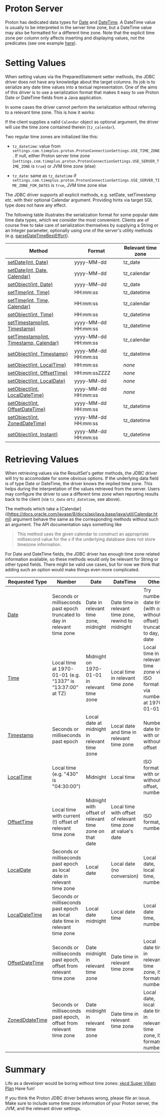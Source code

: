 # Proton Server

Proton has dedicated data types for [Date](https://clickhouse.tech/docs/en/data_types/date) and [DateTime](https://clickhouse.tech/docs/en/data_types/datetime). A DateTime value is usually to be interpreted in the server time zone, but a DateTime value may also be formatted for a different time zone. Note that the explicit time zone per column only affects inserting and displaying values, _not_ the predicates (see one example [here](https://github.com/Clickhouse/Clickhouse/issues/5206)).


# Setting Values

When setting values via the PreparedStatement setter methods, the JDBC driver does not have any knowledge about the target columns. Its job is to serialize any date time values into a textual representation. One of the aims of this driver is to use a serialization format that makes it easy to use Proton Date or DateTime fields from a Java application.

In some cases the driver cannot perform the serialization without referring to a relevant time zone. This is how it works:

If the client supplies a valid  `Calendar` object as optional argument, the driver will use the time zone contained therein (`tz_calendar`).

Two regular time zones are initialized like this:

* `tz_datetime`: value from `settings.com.timeplus.proton.ProtonConnectionSettings.USE_TIME_ZONE`. If null, either Proton server time zone (`settings.com.timeplus.proton.ProtonConnectionSettings.USE_SERVER_TIME_ZONE` is `true`) or JVM time zone (else)

* `tz_date`: same as `tz_datetime` if `settings.com.timeplus.proton.ProtonConnectionSettings.USE_SERVER_TIME_ZONE_FOR_DATES` is `true`, JVM time zone else

The JDBC driver supports all explicit methods, e.g. setDate, setTimestamp etc. with their optional Calendar argument. Providing hints via target SQL type does not have any effect.

The following table illustrates the serialization format for some popular date time data types, which we consider the most convenient. Clients are of course free to take care of serialization themselves by supplying a String or an Integer parameter, optionally using one of the server's utility methods (e.g. [parseDateTimeBestEffort](https://clickhouse.tech/docs/en/query_language/functions/type_conversion_functions/#type_conversion_functions-parsedatetimebesteffort)).

 Method | Format | Relevant time zone |
 ------ | ------ | -------------------
[setDate(int, Date)](https://docs.oracle.com/javase/8/docs/api/java/sql/PreparedStatement.html#setDate-int-java.sql.Date-) | yyyy-MM-dd  | tz_date
[setDate(int, Date, Calendar)](https://docs.oracle.com/javase/8/docs/api/java/sql/PreparedStatement.html#setDate-int-java.sql.Date-java.util.Calendar-) | yyyy-MM-dd | tz_calendar
[setObject(int, Date)](https://docs.oracle.com/javase/8/docs/api/java/sql/PreparedStatement.html#setObject-int-java.lang.Object-) | yyyy-MM-dd | tz_date
[setTime(int, Time)](https://docs.oracle.com/javase/8/docs/api/java/sql/PreparedStatement.html#setTime-int-java.sql.Time-) | HH:mm:ss | tz_datetime
[setTime(int, Time, Calendar)](https://docs.oracle.com/javase/8/docs/api/java/sql/PreparedStatement.html#setTime-int-java.sql.Time-java.util.Calendar-) | HH:mm:ss | tz_calendar 
[setObject(int, Time)](https://docs.oracle.com/javase/8/docs/api/java/sql/PreparedStatement.html#setObject-int-java.lang.Object-) | HH:mm:ss | tz_datetime
[setTimestamp(int, Timestamp)](https://docs.oracle.com/javase/8/docs/api/java/sql/PreparedStatement.html#setTimestamp-int-java.sql.Timestamp-) | yyyy-MM-dd HH:mm:ss | tz_datetime
[setTimestamp(int, Timestamp, Calendar)](https://docs.oracle.com/javase/8/docs/api/java/sql/PreparedStatement.html#setTimestamp-int-java.sql.Timestamp-java.util.Calendar-) | yyyy-MM-dd HH:mm:ss | tz_calendar
[setObject(int, Timestamp)](https://docs.oracle.com/javase/8/docs/api/java/sql/PreparedStatement.html#setObject-int-java.lang.Object-) | yyyy-MM-dd HH:mm:ss | tz_datetime
[setObject(int, LocalTime)](https://docs.oracle.com/javase/8/docs/api/java/sql/PreparedStatement.html#setObject-int-java.lang.Object-) | HH:mm:ss | _none_
[setObject(int, OffsetTime)](https://docs.oracle.com/javase/8/docs/api/java/sql/PreparedStatement.html#setObject-int-java.lang.Object-) | HH:mm:ssZZZZ | _none_
[setObject(int, LocalDate)](https://docs.oracle.com/javase/8/docs/api/java/sql/PreparedStatement.html#setObject-int-java.lang.Object-) | yyyy-MM-dd | _none_
[setObject(int, LocalDateTime)](https://docs.oracle.com/javase/8/docs/api/java/sql/PreparedStatement.html#setObject-int-java.lang.Object-) | yyyy-MM-dd HH:mm:ss | _none_
[setObject(int, OffsetDateTime)](https://docs.oracle.com/javase/8/docs/api/java/sql/PreparedStatement.html#setObject-int-java.lang.Object-) | yyyy-MM-dd HH:mm:ss | tz_datetime
[setObject(int, ZonedDateTime)](https://docs.oracle.com/javase/8/docs/api/java/sql/PreparedStatement.html#setObject-int-java.lang.Object-) | yyyy-MM-dd HH:mm:ss | tz_datetime
[setObject(int, Instant)](https://docs.oracle.com/javase/8/docs/api/java/sql/PreparedStatement.html#setObject-int-java.lang.Object-) | yyyy-MM-dd HH:mm:ss | tz_datetime

# Retrieving Values

When retrieving values via the ResultSet's getter methods, the JDBC driver will try to accomodate for some obvious options. If the underlying data field is of type Date or DateTime, the driver knows the implied time zone. This helps during the interpretation of the values retrieved from the server. Users may configure the driver to use a different time zone when reporting results back to the client (via `tz_date` or`tz_datetime`,  see above).

The methods which take a [Calendar]((https://docs.oracle.com/javase/8/docs/api/java.base/java/util/Calendar.html) argument behave the same as the corresponding methods without such an argument. The API documentation says something like

> This method uses the given calendar to construct an appropriate millisecond value for the _x_ if the underlying database does not store timezone information.

For Date and DateTime fields, the JDBC driver has enough time zone related information available, so these methods would only be relevant for String or other typed fields. There might be valid use cases, but for now we think that adding such an option would make things even more complicated.

Requested Type | Number | Date | DateTime | Other 
---------------| -------|------|----------|--------  
[Date](https://docs.oracle.com/javase/8/docs/api/java/sql/Date.html) | Seconds or milliseconds past epoch truncated to day in relevant time zone | Date in relevant time zone, midnight |  Date time in relevant time zone, rewind to midnight | Try number, date time (with or without offset) truncated to day, date
[Time](https://docs.oracle.com/javase/8/docs/api/java/sql/Time.html) | Local time at 1970-01-01 (e.g. “1337” is “13:37:00” at TZ) | Midnight on 1970-01-01 in relevant time zone | Local time in relevant time zone | Local time in relevant time zone via ISO format or via number, at 1970-01-01
[Timestamp](https://docs.oracle.com/javase/8/docs/api/java/sql/Timestamp.html) | Seconds or milliseconds past epoch | Local date at midnight in relevant time zone | Local date and time in relevant time zone | Number, date time with or without offset
[LocalTime](https://docs.oracle.com/javase/8/docs/api/java/time/LocalTime.html) | Local time (e.g. "430" is "04:30:00") | Midnight | Local time | ISO format with or without offset, number
[OffsetTime](https://docs.oracle.com/javase/8/docs/api/java/time/OffsetTime.html) | Local time with current (!) offset of relevant time zone | Midnight with offset of relevant time zone on that date | Local time with offset of relevant time zone at value's date | ISO format, number
[LocalDate](https://docs.oracle.com/javase/8/docs/api/java/time/LocalDate.html) | Seconds or milliseconds past epoch as local date in relevant time zone | Local date | Local date (no conversion) | Local date, local time, number
[LocalDateTime](https://docs.oracle.com/javase/8/docs/api/java/time/LocalDateTime.html) | Seconds or milliseconds past epoch as local date time in relevant time zone | Local date midnight | Local date time | Local date time, number 
[OffsetDateTime](https://docs.oracle.com/javase/8/docs/api/java/time/OffsetDateTime.html) |  Seconds or milliseconds past epoch, offset from relevant time zone | Date midnight in relevant time zone | Date time in relevant time zone | Local date time in relevant time zone, ISO formats, number
[ZonedDdateTime](https://docs.oracle.com/javase/8/docs/api/java/time/ZonedDateTime.html) | Seconds or milliseconds past epoch, offset from relevant time zone | Date midnight in relevant time zone | Date time in relevant time zone | Local date, local date time in relevant time zone, ISO formats, number

# Summary

Life as a developer would be boring without time zones: [xkcd Super Villain Plan](https://xkcd.com/1883) Have fun!

If you think the Proton JDBC driver behaves wrong, please file an issue. Make sure to include some time zone information of your Proton server, the JVM, and the relevant driver settings.